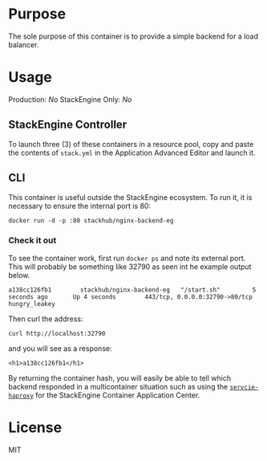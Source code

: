 # Purpose

The sole purpose of this container is to provide a simple backend for a 
load balancer.  

# Usage

Production: *No*
StackEngine Only: *No*

## StackEngine Controller

To launch three (3) of these containers in a resource pool, copy and 
paste the contents of `stack.yml` in the Application Advanced Editor 
and launch it.

## CLI

This container is useful outside the StackEngine ecosystem.  To run it, it is 
necessary to ensure the internal port is 80:

`docker run -d -p :80 stackhub/nginx-backend-eg`

### Check it out

To see the container work, first run `docker ps` and note its external port.
This will probably be something like 32790 as seen int he example output below.  

`a138cc126fb1        stackhub/nginx-backend-eg   "/start.sh"         5 seconds ago       Up 4 seconds        443/tcp, 0.0.0.0:32790->80/tcp   hungry_leakey`

Then curl the address:

`curl http://localhost:32790`

and you will see as a response:

`<h1>a138cc126fb1</h1>`

By returning the container hash, you will easily be able to tell which backend
responded in a multicontainer situation such as using the 
[`servcie-haproxy`](http://github.com/stackhub/service-haproxy) 
for the StackEngine Container Application Center.

# License 

MIT
